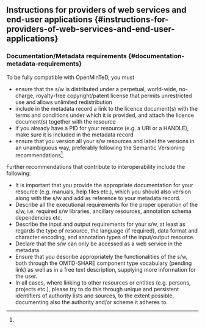 ## ​Instructions for providers of web services and end-user applications {#instructions-for-providers-of-web-services-and-end-user-applications}



### ****Documentation/Metadata requirements**** {#documentation-metadata-requirements}

To be fully compatible with OpenMinTeD, you must

*   ensure that the s/w is distributed under a perpetual, world-wide, no-charge, royalty-free copyright/patent license that permits unrestricted use and allows unlimited redistribution
*   include in the metadata record a link to the licence document(s) with the terms and conditions under which it is provided, and attach the licence document(s) together with the resource
*   if you already have a PID for your resource (e.g. a URI or a HANDLE), make sure it is included in the metadata record
*   ensure that you version all your s/w resources and label the versions in an unambiguous way, preferably following the Semantic Versioning recommendations[^36].

Further recommendations that contribute to interoperability include the following:

*   It is important that you provide the appropriate documentation for your resource (e.g. manuals, help files etc.), which you should also version along with the s/w and add as reference to your metadata record.
*   Describe all the executional requirements for the proper operation of the s/w, i.e. required s/w libraries, ancillary resources, annotation schema dependencies etc.
*   Describe the input and output requirements for your s/w, at least as regards the type of resource, the language (if required), data format and character encoding, and annotation types of the input/output resource.
*   Declare that the s/w can only be accessed as a web service in the metadata.
*   Ensure that you describe appropriately the functionalities of the s/w, both through the OMTD-SHARE component type vocabulary (pending link) as well as in a free text description, supplying more information for the user.
*   In all cases, where linking to other resources or entities (e.g. persons, projects etc.), please try to do this through unique and persistent identifiers of authority lists and sources, to the extent possible, documenting also the authority and/or scheme it adheres to.

[^36]: